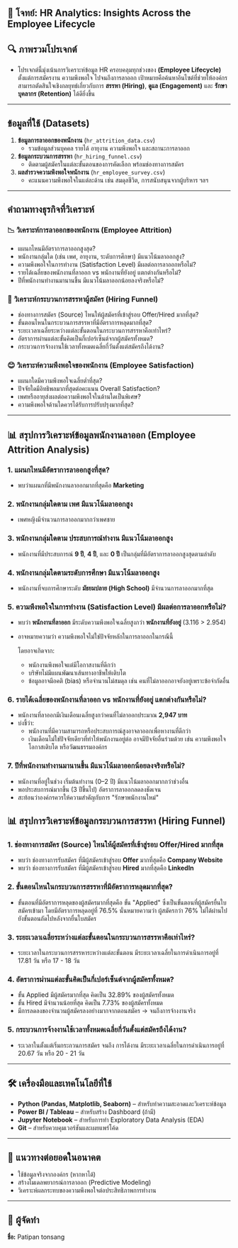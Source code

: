 ##  📌 โจทย์: HR Analytics: Insights Across the Employee Lifecycle

## 🔍 ภาพรวมโปรเจกต์
- โปรเจกต์นี้มุ่งเน้นการวิเคราะห์ข้อมูล HR ครอบคลุมทุกช่วงของ **(Employee Lifecycle)** ตั้งแต่การสมัครงาน ความพึงพอใจ ไปจนถึงการลาออก เป้าหมายคือค้นหาอินไซต์ที่ช่วยให้องค์กรสามารถตัดสินใจเชิงกลยุทธ์เกี่ยวกับการ **สรรหา (Hiring)**, **ดูแล (Engagement)** และ **รักษาบุคลากร (Retention)** ได้ดียิ่งขึ้น
---

## ข้อมูลที่ใช้ (Datasets)
1. **ข้อมูลการลาออกของพนักงาน** (`hr_attrition_data.csv`)
    - รวมข้อมูลส่วนบุคคล รายได้ อายุงาน ความพึงพอใจ และสถานะการลาออก
2. **ข้อมูลกระบวนการสรรหา** (`hr_hiring_funnel.csv`)
    - ติดตามผู้สมัครในแต่ละขั้นตอนของการคัดเลือก พร้อมช่องทางการสมัคร
3. **ผลสำรวจความพึงพอใจพนักงาน** (`hr_employee_survey.csv`)
    - คะแนนความพึงพอใจในแต่ละด้าน เช่น สมดุลชีวิต, การสนับสนุนจากผู้บริหาร ฯลฯ
---

## คำถามทางธุรกิจที่วิเคราะห์
### 📉 **วิเคราะห์การลาออกของพนักงาน (Employee Attrition)**
- แผนกไหนมีอัตราการลาออกสูงสุด?
- พนักงานกลุ่มใด (เช่น เพศ, อายุงาน, ระดับการศึกษา) มีแนวโน้มลาออกสูง?
- ความพึงพอใจในการทำงาน (Satisfaction Level) มีผลต่อการลาออกหรือไม่?
- รายได้เฉลี่ยของพนักงานที่ลาออก vs พนักงานที่ยังอยู่ แตกต่างกันหรือไม่?
- ปีที่พนักงานทำงานมานานขึ้น มีแนวโน้มลาออกน้อยลงจริงหรือไม่?

### 🧭 **วิเคราะห์กระบวนการสรรหาผู้สมัคร (Hiring Funnel)**
- ช่องทางการสมัคร (Source) ไหนให้ผู้สมัครที่เข้าสู่รอบ Offer/Hired มากที่สุด?
- ขั้นตอนไหนในกระบวนการสรรหาที่มีอัตราการหลุดมากที่สุด?
- ระยะเวลาเฉลี่ยระหว่างแต่ละขั้นตอนในกระบวนการสรรหาคือเท่าไหร่?
- อัตราการผ่านแต่ละขั้นคิดเป็นกี่เปอร์เซ็นต์จากผู้สมัครทั้งหมด?
- กระบวนการจ้างงานใช้เวลาทั้งหมดเฉลี่ยกี่วันตั้งแต่สมัครถึงได้งาน?

### 😊 **วิเคราะห์ความพึงพอใจของพนักงาน (Employee Satisfaction)**
- แผนกใดมีความพึงพอใจเฉลี่ยต่ำที่สุด?
- ปัจจัยใดมีอิทธิพลมากที่สุดต่อคะแนน Overall Satisfaction?
- เพศหรืออายุส่งผลต่อความพึงพอใจในด้านใดเป็นพิเศษ?
- ความพึงพอใจด้านใดควรได้รับการปรับปรุงมากที่สุด?
---


## 📊 สรุปการวิเคราะห์ข้อมูลพนักงานลาออก (Employee Attrition Analysis)

### 1. แผนกไหนมีอัตราการลาออกสูงที่สุด?
- พบว่าแผนกที่มีพนักงานลาออกมากที่สุดคือ **Marketing**

### 2. พนักงานกลุ่มใดตาม เพศ มีแนวโน้มลาออกสูง
- เพศหญิงมีจำนวนการลาออกมากกว่าเพศชาย

### 3. พนักงานกลุ่มใดตาม ประสบการณ์ทำงาน มีแนวโน้มลาออกสูง
- พนักงานที่มีประสบการณ์ **9 ปี**, **4 ปี**, และ **0 ปี** เป็นกลุ่มที่มีอัตราการลาออกสูงสุดตามลำดับ

### 4. พนักงานกลุ่มใดตามระดับการศึกษา มีแนวโน้มลาออกสูง
- พนักงานที่จบการศึกษาระดับ **มัธยมปลาย (High School)** มีจำนวนการลาออกมากที่สุด

### 5. ความพึงพอใจในการทำงาน (Satisfaction Level) มีผลต่อการลาออกหรือไม่?
- พบว่า **พนักงานที่ลาออก** มีระดับความพึงพอใจเฉลี่ยสูงกว่า **พนักงานที่ยังอยู่** (3.116 > 2.954)
- อาจหมายความว่า ความพึงพอใจไม่ใช่ปัจจัยหลักในการลาออกในกรณีนี้
    
    โดยอาจเกิดจาก:
    
    - พนักงานพึงพอใจแต่มีโอกาสงานที่ดีกว่า
    - บริษัทไม่มีแผนพัฒนาเส้นทางอาชีพให้เติบโต
    - ข้อมูลอาจมีอคติ (bias) หรือจำนวนไม่สมดุล เช่น คนที่ไม่ลาออกอาจยังอยู่เพราะข้อจำกัดอื่น

### 6. รายได้เฉลี่ยของพนักงานที่ลาออก vs พนักงานที่ยังอยู่ แตกต่างกันหรือไม่?
- พนักงานที่ลาออกมีเงินเดือนเฉลี่ยสูงกว่าคนที่ไม่ลาออกประมาณ **2,947 บาท**
- บ่งชี้ว่า:
    - พนักงานที่มีความสามารถหรือประสบการณ์สูงอาจลาออกเพื่อหางานที่ดีกว่า
    - เงินเดือนไม่ใช่ปัจจัยเดียวที่ทำให้พนักงานอยู่ต่อ อาจมีปัจจัยอื่นร่วมด้วย เช่น ความพึงพอใจ โอกาสเติบโต หรือวัฒนธรรมองค์กร

### 7. ปีที่พนักงานทำงานมานานขึ้น มีแนวโน้มลาออกน้อยลงจริงหรือไม่?
- พนักงานที่อยู่ในช่วง เริ่มต้นทำงาน (0–2 ปี) มีแนวโน้มลาออกมากกว่าช่วงอื่น
- พอประสบการณ์มากขึ้น (3 ปีขึ้นไป) อัตราการลาออกลดลงชัดเจน
- สะท้อนว่าองค์กรควรให้ความสำคัญกับการ "รักษาพนักงานใหม่"


## 📊 สรุปการวิเคราะห์ข้อมูลกระบวนการสรรหา (Hiring Funnel)

### 1. ช่องทางการสมัคร (Source) ไหนให้ผู้สมัครที่เข้าสู่รอบ Offer/Hired มากที่สุด
- พบว่า ช่องทางการรับสมัคร ที่มีผู้สมัครเข้าสู่รอบ **Offer** มากที่สุดคือ **Company Website**
- พบว่า ช่องทางการรับสมัคร ที่มีผู้สมัครเข้าสู่รอบ **Hired** มากที่สุดคือ **LinkedIn**

### 2. ขั้นตอนไหนในกระบวนการสรรหาที่มีอัตราการหลุดมากที่สุด?
- ขั้นตอนที่มีอัตราการหลุดของผู้สมัครมากที่สุดคือ ขั้น "Applied" ซึ่งเป็นขั้นตอนที่ผู้สมัครยื่นใบสมัครเข้ามา โดยมีอัตราการหลุดอยู่ที่ 76.5% นั่นหมายความว่า ผู้สมัครกว่า 76% ไม่ได้ผ่านไปยังขั้นตอนถัดไปหลังจากยื่นใบสมัคร

### 3. ระยะเวลาเฉลี่ยระหว่างแต่ละขั้นตอนในกระบวนการสรรหาคือเท่าไหร่?
- ระยะเวลาในกระบวนการสรรหาระหว่างแต่ละขั้นตอน มีระยะเวลาเฉลี่ยในการดำเนินการอยู่ที่ 17.81 วัน หรือ 17 - 18 วัน

### 4. อัตราการผ่านแต่ละขั้นคิดเป็นกี่เปอร์เซ็นต์จากผู้สมัครทั้งหมด?
- ขั้น Applied มีผู้สมัครมากที่สุด คิดเป็น 32.89% ของผู้สมัครทั้งหมด
- ขั้น Hired มีจำนวนน้อยที่สุด คิดเป็น 7.73% ของผู้สมัครทั้งหมด
- มีการลดลงของจำนวนผู้สมัครลงอย่างมากจากตอนสมัคร → จนถึงการจ้างงานจริง

### 5. กระบวนการจ้างงานใช้เวลาทั้งหมดเฉลี่ยกี่วันตั้งแต่สมัครถึงได้งาน?
- ระเวลาในตั้งแต่เริ่มกระกวนการสมัคร จนถึง การได้งาน มีระยะเวลาเฉลี่ยในการดำเนินการอยู่ที่ 20.67 วัน หรือ 20 - 21 วัน

---


## 🛠️ เครื่องมือและเทคโนโลยีที่ใช้
- **Python (Pandas, Matplotlib, Seaborn)** – สำหรับทำความสะอาดและวิเคราะห์ข้อมูล
- **Power BI / Tableau** – สำหรับสร้าง Dashboard (ถ้ามี)
- **Jupyter Notebook** – สำหรับการทำ Exploratory Data Analysis (EDA)
- **Git** – สำหรับควบคุมเวอร์ชันและเผยแพร่โค้ด
---

## 🔄 แนวทางต่อยอดในอนาคต

- ใช้ข้อมูลจริงจากองค์กร (หากหาได้)
- สร้างโมเดลพยากรณ์การลาออก (Predictive Modeling)
- วิเคราะห์ผลกระทบของความพึงพอใจต่อประสิทธิภาพการทำงาน
---

## 🤝 ผู้จัดทำ
**ชื่อ:** Patipan tonsang
